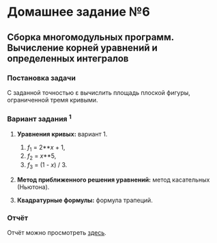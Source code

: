 # Домашнее задание №6
## Сборка многомодульных программ. Вычисление корней уравнений и определенных интегралов

### Постановка задачи
С заданной точностью ε вычислить площадь плоской фигуры, ограниченной тремя кривыми.

### Вариант задания <sup>1</sup>
1. **Уравнения кривых:** вариант 1.
   1. <var>f</var><sub>1</sub> = 2**<var>x</var> + 1,
   2. <var>f</var><sub>2</sub> = <var>x</var>**5,
   3. <var>f</var><sub>3</sub> = (1 - <var>x</var>) / 3.

3. **Метод приближенного решения уравнений:** метод касательных (Ньютона).
4. **Квадратурные формулы:** формула трапеций. 

### Отчёт
Отчёт можно просмотреть [здесь](https://github.com/kamilarakhimova/hse-asm-hw6/edit/main/Report.pdf).
